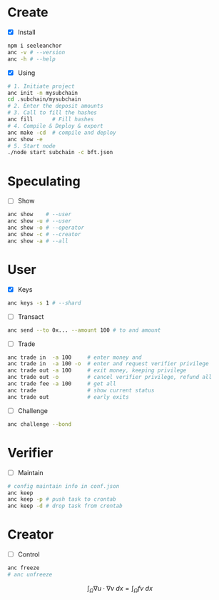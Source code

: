 # Create

- [x] Install

```bash
npm i seeleanchor
anc -v # --version
anc -h # --help
```

- [x] Using

```bash
# 1. Initiate project
anc init -n mysubchain
cd .subchain/mysubchain
# 2. Enter the deposit amounts
# 3. Call to fill the hashes
anc fill      # Fill hashes
# 4. Compile & Deploy & export
anc make -cd  # compile and deploy
anc show -e
# 5. Start node
./node start subchain -c bft.json
```



# Speculating

- [ ] Show

```bash
anc show    # --user
anc show -u # --user
anc show -o # --operator
anc show -c # --creator
anc show -a # --all
```

# User

- [x] Keys

```bash
anc keys -s 1 # --shard
```

- [ ] Transact

```bash
anc send --to 0x... --amount 100 # to and amount
```

- [ ] Trade

```bash
anc trade in  -a 100     # enter money and
anc trade in  -a 100 -o  # enter and request verifier privilege
anc trade out -a 100     # exit money, keeping privilege
anc trade out -o         # cancel verifier privilege, refund all
anc trade fee -a 100     # get all
anc trade                # show current status
anc trade out            # early exits
```

- [ ] Challenge

```bash
anc challenge --bond
```

# Verifier

- [ ] Maintain

```bash
# config maintain info in conf.json
anc keep
anc keep -p # push task to crontab
anc keep -d # drop task from crontab
```

# Creator

- [ ] Control

```bash
anc freeze
# anc unfreeze
```

$$\int_\Omega \nabla u \cdot \nabla v~dx = \int_\Omega fv~dx$$

